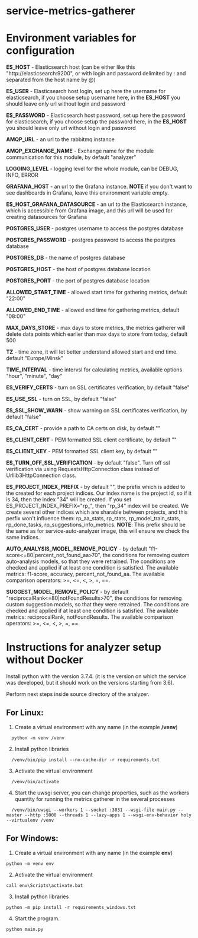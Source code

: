 # service-metrics-gatherer

# Environment variables for configuration

**ES_HOST** - Elasticsearch host (can be either like this "http://elasticsearch:9200", or with login and password delimited by : and separated from the host name by @)

**ES_USER** - Elasticsearch host login, set up here the username for elasticsearch, if you choose setup username here, in the **ES_HOST** you should leave only url without login and password

**ES_PASSWORD** - Elasticsearch host password, set up here the password for elasticsearch, if you choose setup the password here, in the **ES_HOST** you should leave only url without login and password

**AMQP_URL** - an url to the rabbitmq instance

**AMQP_EXCHANGE_NAME** - Exchange name for the module communication for this module, by default "analyzer"

**LOGGING_LEVEL** - logging level for the whole module, can be DEBUG, INFO, ERROR

**GRAFANA_HOST** - an url to the Grafana instance. **NOTE** if you don't want to see dashboards in Grafana, leave this environment variable empty.

**ES_HOST_GRAFANA_DATASOURCE** - an url to the Elasticsearch instance, which is accessible from Grafana image, and this url will be used for creating datasources for Grafana

**POSTGRES_USER** - postgres username to access the postgres database

**POSTGRES_PASSWORD**  - postgres password to access the postgres database

**POSTGRES_DB** - the name of postgres database

**POSTGRES_HOST** - the host of postgres database location

**POSTGRES_PORT** - the port of postgres database location

**ALLOWED_START_TIME** - allowed start time for gathering metrics, default "22:00"

**ALLOWED_END_TIME** - allowed end time for gathering metrics, default "08:00"

**MAX_DAYS_STORE** - max days to store metrics, the metrics gatherer will delete data points which earlier than max days to store from today, default 500

**TZ** - time zone, it will let better understand allowed start and end time. default "Europe/Minsk"

**TIME_INTERVAL** - time intervsl for calculating metrics, available options "hour", "minute", "day"

**ES_VERIFY_CERTS** - turn on SSL certificates verification, by default "false"

**ES_USE_SSL** - turn on SSL, by default "false"

**ES_SSL_SHOW_WARN** - show warning on SSL certificates verification, by default "false"

**ES_CA_CERT** - provide a path to CA certs on disk, by default ""

**ES_CLIENT_CERT** - PEM formatted SSL client certificate, by default ""

**ES_CLIENT_KEY** - PEM formatted SSL client key, by default ""

**ES_TURN_OFF_SSL_VERIFICATION** - by default "false". Turn off ssl verification via using RequestsHttpConnection class instead of Urllib3HttpConnection class.

**ES_PROJECT_INDEX_PREFIX** - by default "", the prefix which is added to the created for each project indices. Our index name is the project id, so if it is 34, then the index "34" will be created. If you set ES_PROJECT_INDEX_PREFIX="rp_", then "rp_34" index will be created. We create several other indices which are sharable between projects, and this perfix won't influence them: rp_aa_stats, rp_stats, rp_model_train_stats, rp_done_tasks, rp_suggestions_info_metrics. **NOTE**: This prefix should be the same as for service-auto-analyzer image, this will ensure we check the same indices.

**AUTO_ANALYSIS_MODEL_REMOVE_POLICY** - by default "f1-score<=80|percent_not_found_aa>70", the conditions for removing custom auto-analysis models, so that they were retrained. The conditions are checked and applied if at least one condition is satisfied. The available metrics: f1-score, accuracy, percent_not_found_aa. The available comparison operators: >=, <=, <, >, =, ==.

**SUGGEST_MODEL_REMOVE_POLICY** - by default "reciprocalRank<=80|notFoundResults>70", the conditions for removing custom suggestion models, so that they were retrained. The conditions are checked and applied if at least one condition is satisfied. The available metrics: reciprocalRank, notFoundResults. The available comparison operators: >=, <=, <, >, =, ==.

# Instructions for analyzer setup without Docker

Install python with the version 3.7.4. (it is the version on which the service was developed, but it should work on the versions starting from 3.6).

Perform next steps inside source directory of the analyzer.

## For Linux:
1. Create a virtual environment with any name (in the example **/venv**)
```Shell
  python -m venv /venv
```
2. Install python libraries
```
  /venv/bin/pip install --no-cache-dir -r requirements.txt
```
3. Activate the virtual environment
```
  /venv/bin/activate
```
4. Start the uwsgi server, you can change properties, such as the workers quantity for running the metrics gatherer in the several processes
```
  /venv/bin/uwsgi --workers 1 --socket :3031 --wsgi-file main.py --master --http :5000 --threads 1 --lazy-apps 1 --wsgi-env-behavior holy --virtualenv /venv
  ```
 
## For Windows:
1. Create a virtual environment with any name (in the example **env**)
```
python -m venv env
```
2. Activate the virtual environment
```
call env\Scripts\activate.bat
```
3. Install python libraries
```
python -m pip install -r requirements_windows.txt
```
4. Start the program.
```
python main.py
```

